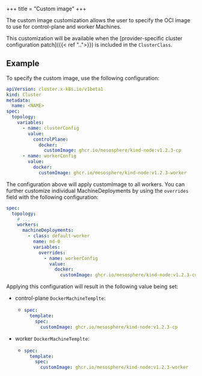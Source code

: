 +++
title = "Custom image"
+++

The custom image customization allows the user to specify the OCI image to use for control-plane and worker Machines.

This customization will be available when the
[provider-specific cluster configuration patch]({{< ref "..">}}) is included in the `ClusterClass`.

## Example

To specify the custom image, use the following configuration:

```yaml
apiVersion: cluster.x-k8s.io/v1beta1
kind: Cluster
metadata:
  name: <NAME>
spec:
  topology:
    variables:
      - name: clusterConfig
        value:
          controlPlane:
            docker:
              customImage: ghcr.io/mesosphere/kind-node:v1.2.3-cp
      - name: workerConfig
        value:
          docker:
            customImage: ghcr.io/mesosphere/kind-node:v1.2.3-worker
```

The configuration above will apply customImage to all workers.
You can further customize individual MachineDeployments by using the `overrides` field with the following configuration:

```yaml
spec:
  topology:
    # ...
    workers:
      machineDeployments:
        - class: default-worker
          name: md-0
          variables:
            overrides:
              - name: workerConfig
                value:
                  docker:
                    customImage: ghcr.io/mesosphere/kind-node:v1.2.3-custom
```

Applying this configuration will result in the following value being set:

- control-plane `DockerMachineTemplte`:

  - ```yaml
    spec:
      template:
        spec:
          customImage: ghcr.io/mesosphere/kind-node:v1.2.3-cp
    ```

- worker `DockerMachineTemplte`:

  - ```yaml
    spec:
      template:
        spec:
          customImage: ghcr.io/mesosphere/kind-node:v1.2.3-worker
    ```
